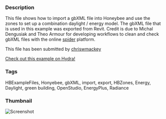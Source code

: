 ### Description 
This file shows how to import a gbXML file into Honeybee and use the zones to set up a combination daylight / energy model.
The gbXML file that is used in this example was exported from Revit.  Credit is due to Michal Dengusiak and Theo Armour for developing workflows to clean and check gbXML files with the online [spider](http://www.ladybug.tools/spider/gbxml-viewer/r12/gv-app/gv-app.html) platform. 

This file has been submitted by [chriswmackey](https://github.com/chriswmackey)

[Check out this example on Hydra!](http://hydrashare.github.io/hydra/viewer?owner=chriswmackey&fork=hydra_2&id=Energy_and_Daylight_Model_from_gbXML)
### Tags 
HBExampleFiles, Honyebee, gbXML, import, export, HBZones, Energy, Daylight, green building, OpenStudio, EnergyPlus, Radiance
### Thumbnail 
![Screenshot](https://raw.githubusercontent.com/chriswmackey/hydra/master/Energy_and_Daylight_Model_from_gbXML/thumbnail.png)
